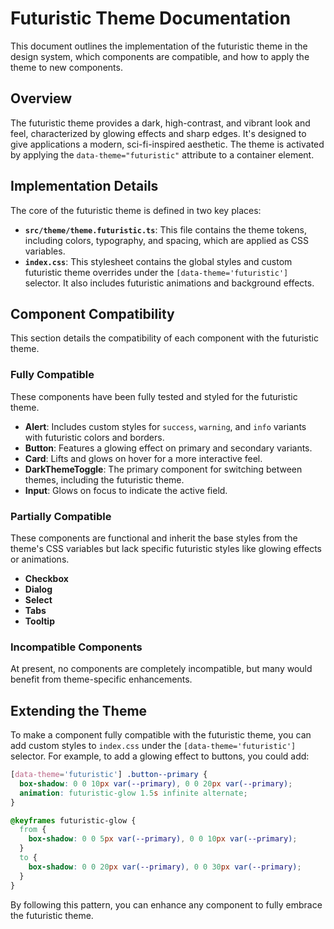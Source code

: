 # Futuristic Theme Documentation

This document outlines the implementation of the futuristic theme in the design system, which components are compatible, and how to apply the theme to new components.

## Overview

The futuristic theme provides a dark, high-contrast, and vibrant look and feel, characterized by glowing effects and sharp edges. It's designed to give applications a modern, sci-fi-inspired aesthetic. The theme is activated by applying the `data-theme="futuristic"` attribute to a container element.

## Implementation Details

The core of the futuristic theme is defined in two key places:

-   **`src/theme/theme.futuristic.ts`**: This file contains the theme tokens, including colors, typography, and spacing, which are applied as CSS variables.
-   **`index.css`**: This stylesheet contains the global styles and custom futuristic theme overrides under the `[data-theme='futuristic']` selector. It also includes futuristic animations and background effects.

## Component Compatibility

This section details the compatibility of each component with the futuristic theme.

### Fully Compatible

These components have been fully tested and styled for the futuristic theme.

*   **Alert**: Includes custom styles for `success`, `warning`, and `info` variants with futuristic colors and borders.
*   **Button**: Features a glowing effect on primary and secondary variants.
*   **Card**: Lifts and glows on hover for a more interactive feel.
*   **DarkThemeToggle**: The primary component for switching between themes, including the futuristic theme.
*   **Input**: Glows on focus to indicate the active field.

### Partially Compatible

These components are functional and inherit the base styles from the theme's CSS variables but lack specific futuristic styles like glowing effects or animations.

*   **Checkbox**
*   **Dialog**
*   **Select**
*   **Tabs**
*   **Tooltip**

### Incompatible Components

At present, no components are completely incompatible, but many would benefit from theme-specific enhancements.

## Extending the Theme

To make a component fully compatible with the futuristic theme, you can add custom styles to `index.css` under the `[data-theme='futuristic']` selector. For example, to add a glowing effect to buttons, you could add:

```css
[data-theme='futuristic'] .button--primary {
  box-shadow: 0 0 10px var(--primary), 0 0 20px var(--primary);
  animation: futuristic-glow 1.5s infinite alternate;
}

@keyframes futuristic-glow {
  from {
    box-shadow: 0 0 5px var(--primary), 0 0 10px var(--primary);
  }
  to {
    box-shadow: 0 0 20px var(--primary), 0 0 30px var(--primary);
  }
}
```

By following this pattern, you can enhance any component to fully embrace the futuristic theme.
